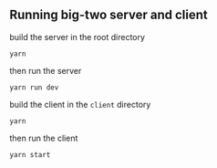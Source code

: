## Running big-two server and client

build the server in the root directory

```yarn```

then run the server

```yarn run dev```

build the client in the `client` directory

```yarn```

then run the client

```yarn start```
